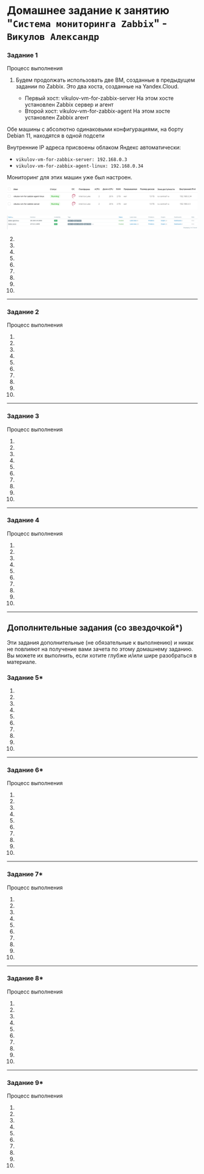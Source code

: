 # Домашнее задание к занятию "`Система мониторинга Zabbix`" - `Викулов Александр`

### Задание 1

Процесс выполнения

1. Будем продолжать использовать две ВМ, созданные в предыдущем задании по Zabbix.
   Это два хоста, созданные на Yandex.Cloud. 
   
   * Первый хост: vikulov-vm-for-zabbix-server
     На этом хосте установлен Zabbix сервер и агент
   * Второй хост: vikulov-vm-for-zabbix-agent
     На этом хосте установлен Zabbix агент

  Обе машины с абсолютно одинаковыми конфигурациями, на борту Debian 11, находятся в одной подсети
  
  Внутренние IP адреса присвоены облаком Яндекс автоматически:
  
  * `vikulov-vm-for-zabbix-server: 192.168.0.3`
  * `vikulov-vm-for-zabbix-agent-linux: 192.168.0.34`
  
  Мониторинг для этих машин уже был настроен.
  
  <p></p>
  <kbd> 
    <img src="https://github.com/AleksandrVikulov/08-03-zabbix-part-02/blob/master/img/task01-img01-1.png">
  </kbd>
  <p></p> 
  
  <p></p>
  <kbd> 
    <img src="https://github.com/AleksandrVikulov/08-03-zabbix-part-02/blob/master/img/task01-img01-2.png">
  </kbd>
  <p></p> 


2. 

3. 

4. 

5. 

6. 

7. 

8. 

9. 

10. 

---

### Задание 2

Процесс выполнения

1. 

2. 

3. 

4. 

5. 

6. 

7. 

8. 

9. 

10. 

---

### Задание 3

Процесс выполнения

1. 

2. 

3. 

4. 

5. 

6. 

7. 

8. 

9. 

10. 

---

### Задание 4

Процесс выполнения

1. 

2. 

3. 

4. 

5. 

6. 

7. 

8. 

9. 

10. 

---
## Дополнительные задания (со звездочкой*)

Эти задания дополнительные (не обязательные к выполнению) и никак не повлияют на получение вами зачета по этому домашнему заданию. Вы можете их выполнить, если хотите глубже и/или шире разобраться в материале.

### Задание 5*

1. 

2. 

3. 

4. 

5. 

6. 

7. 

8. 

9. 

10. 

---

### Задание 6*

Процесс выполнения

1. 

2. 

3. 

4. 

5. 

6. 

7. 

8. 

9. 

10. 

---

### Задание 7*

Процесс выполнения

1. 

2. 

3. 

4. 

5. 

6. 

7. 

8. 

9. 

10. 

---

### Задание 8*

Процесс выполнения

1. 

2. 

3. 

4. 

5. 

6. 

7. 

8. 

9. 

10. 

---

### Задание 9*

Процесс выполнения

1. 

2. 

3. 

4. 

5. 

6. 

7. 

8. 

9. 

10. 

